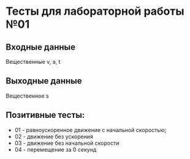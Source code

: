 # Тесты для лабораторной работы №01
## Входные данные
Вещественные v, a, t
## Выходные данные
Вещественное s
## Позитивные тесты:
- 01 - равноускоренное движение с начальной скоростью;
- 02 - движение без ускорения
- 03 - движение без начальной скорости
- 04 - перемещение за 0 секунд
